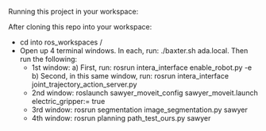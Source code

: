 Running this project in your workspace:

After cloning this repo into your workspace:

- cd into ros_workspaces / <workspace>
- Open up 4 terminal windows. In each, run: ./baxter.sh ada.local. 
  Then run the following:
    - 1st window:
        a) First, run: rosrun intera_interface enable_robot.py -e
        b) Second, in this same window, run: rosrun intera_interface joint_trajectory_action_server.py
    - 2nd window: roslaunch sawyer_moveit_config sawyer_moveit.launch electric_gripper:= true
    - 3rd window: rosrun segmentation image_segmentation.py sawyer
    - 4th window: rosrun planning path_test_ours.py sawyer
